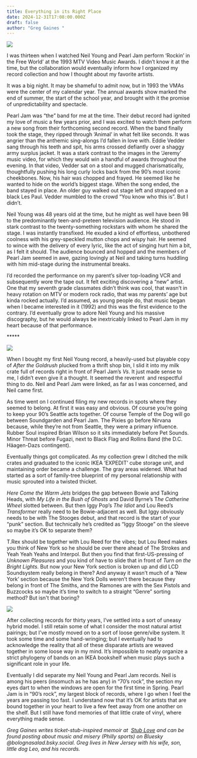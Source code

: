```yaml
---
title: Everything in its Right Place
date: 2024-12-31T17:08:00.000Z
draft: false
author: "Greg Gaines "
---
```

![](/images/upload/img_7079.jpeg)

I was thirteen when I watched Neil Young and Pearl Jam perform ‘Rockin’ in the Free World’ at the 1993 MTV Video Music Awards. I didn’t know it at the time, but the collaboration would eventually inform how I organized my record collection and how I thought about my favorite artists.

It was a big night. It may be shameful to admit now, but in 1993 the VMAs were the center of my calendar year. The annual awards show marked the end of summer, the start of the school year, and brought with it the promise of unpredictability and spectacle. 

Pearl Jam was “the” band for me at the time. Their debut record had ignited my love of music a few years prior, and I was excited to watch them perform a new song from their forthcoming second record. When the band finally took the stage, they ripped through ‘Animal’ in what felt like seconds. It was angrier than the anthemic sing-alongs I’d fallen in love with. Eddie Vedder sang through his teeth and spit, his arms crossed defiantly over a shaggy army surplus jacket. It was a stark contrast to the images in the ‘Jeremy’ music video, for which they would win a handful of awards throughout the evening. In that video, Vedder sat on a stool and mugged charismatically, thoughtfully pushing his long curly locks back from the 90’s most iconic cheekbones. Now, his hair was chopped and frayed. He seemed like he wanted to hide on the world’s biggest stage. When the song ended, the band stayed in place. An older guy walked out stage left and strapped on a black Les Paul. Vedder mumbled to the crowd “You know who this is”. But I didn’t.

Neil Young was 48 years old at the time, but he might as well have been 98 to the predominantly teen-and-preteen television audience. He stood in stark contrast to the twenty-something rockstars with whom he shared the stage. I was instantly transfixed. He exuded a kind of effortless, unbothered coolness with his grey-speckled mutton chops and wispy hair. He seemed to wince with the delivery of every lyric, like the act of singing hurt him a bit, as I felt it should. The audience bounced and hopped and the members of Pearl Jam seemed in awe, gazing lovingly at Neil and taking turns huddling with him mid-stage during the instrumental breaks.

I’d recorded the performance on my parent’s silver top-loading VCR and subsequently wore the tape out. It felt exciting discovering a “new” artist. One that my seventh grade classmates didn’t think was cool, that wasn’t in heavy rotation on MTV or modern rock radio, that was my parents’ age but kinda rocked actually. I’d assumed, as young people do, that music began when I became interested in it (1992) and this was the first evidence to the contrary. I’d eventually grow to adore Neil Young and his massive discography, but he would always be inextricably linked to Pearl Jam in my heart because of that performance.

\*\*\*\**

![](/images/upload/img_7068-1-.jpeg)

When I bought my first Neil Young record, a heavily-used but playable copy of *After the Goldrush* plucked from a thrift shop bin, I slid it into my milk crate full of records right in front of Pearl Jam’s *Vs*. It just made sense to me, I didn’t even give it a thought. It seemed the reverent  and respectful thing to do. Neil and Pearl Jam were linked, as far as I was concerned, and Neil came first. 

As time went on I continued filing my new records in spots where they seemed to belong. At first it was easy and obvious. Of course you’re going to keep your 90’s Seattle acts together. Of course Temple of the Dog will go between Soundgarden and Pearl Jam. The Pixies go before Nirvana because, while they’re not from Seattle, they were a primary influence. Rubber Soul inspired Brian Wilson so it sits immediately before Pet Sounds. Minor Threat before Fugazi, next to Black Flag and Rollins Band (the D.C. Häagen-Dazs contingent).

Eventually things got complicated. As my collection grew I ditched the milk crates and graduated to the iconic IKEA ‘EXPEDIT’ cube storage unit, and maintaining order became a challenge. The gray areas widened. What had started as a sort of family-tree blueprint of my personal relationship with music sprouted into a twisted thicket.

*Here Come the Warm Jets* bridges the gap between Bowie and Talking Heads, with *My Life in the Bush of Ghosts* and David Byrne’s T*he Catherine Whee*l slotted between. But then Iggy Pop’s *The Idiot* and Lou Reed’s *Transformer* really need to be Bowie-adjacent as well. But Iggy obviously needs to be with The Stooges debut, and that record is the start of your “punk” section. But technically he’s credited as “Iggy Stooge” on the sleeve so maybe it’s OK to separate them?

T.Rex should be together with Lou Reed for the vibes; but Lou Reed makes you think of New York so he should be over there ahead of The Strokes and Yeah Yeah Yeahs and Interpol. But then you find that first-US-pressing of *Unknown Pleasures* and you kind of have to slide that in front of *Turn on the Bright Lights.* But now your New York section is broken up and did LCD Soundsystem really belong in there? And anyway it wasn’t much of a ‘New York’ section because the New York Dolls weren’t there because they belong in front of The Smiths, and the Ramones are with the Sex Pistols and Buzzcocks so maybe it’s time to switch to a straight “Genre” sorting method? But isn't that boring?

![](/images/upload/img_7064-1-.jpeg)

After collecting records for thirty years, I’ve settled into a sort of uneasy hybrid model. I still retain some of what I consider the most natural artist pairings; but I’ve mostly moved on to a sort of loose genre/vibe system. It took some time and some hand-wringing; but I eventually had to acknowledge the reality that all of these disparate artists are weaved together in some loose way in my mind. It’s impossible to neatly organize a strict phylogeny of bands on an IKEA bookshelf when music plays such a significant role in your life.

Eventually I did separate my Neil Young and Pearl Jam records. Neil is among his peers (insomuch as he has any) in “70’s rock”, the section my eyes dart to when the windows are open for the first time in Spring. Pearl Jam is in “90’s rock”, my largest block of records, where I go when I feel the years are passing too fast. I understand now that it’s OK for artists that are bound together in your heart to live a few feet away from one another on the shelf. But I still have fond memories of that little crate of vinyl, where everything made sense.

*Greg Gaines writes ticket-stub-inspired memoir at  [Stub Love](http://medium.com/@stublove) and can be found posting about music and misery (Philly sports) on Bluesky @bolognasalad.bsky.social. Greg lives in New Jersey with his wife, son, little dog Leo, and his records.*
